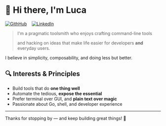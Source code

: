 # 👋 Hi there, I'm Luca

[![GithHub](https://img.shields.io/badge/GitHub--_.svg?style=social&logo=github)](https://github.com/lucasepe/) &nbsp;&nbsp; [![LinkedIn](https://img.shields.io/badge/LinkedIn--_.svg?style=social&logo=linkedin)](https://www.linkedin.com/in/lucasepe/)

> I'm a pragmatic toolsmith who enjoys crafting command-line tools 
>
> and hacking on ideas that make life easier for developers **and** everyday users.

I believe in simplicity, composability, and doing less but better.

## 🔍 Interests & Principles

- Build tools that do **one thing well**
- Automate the tedious, **expose the essential**
- Prefer terminal over GUI, and **plain text over magic**
- Passionate about Go, shell, and developer experience


---

Thanks for stopping by — and keep building great things! 🚀